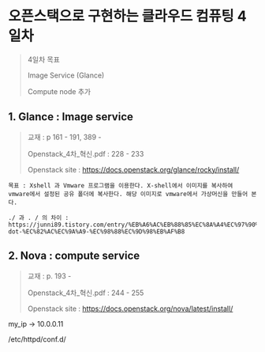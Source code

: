 # 오픈스택으로 구현하는 클라우드 컴퓨팅 4일차

>4일차 목표
>
>Image Service (Glance)
>
>Compute node 추가



## 1. Glance : Image service

>교재 : p 161 - 191, 389 -
>
>Openstack_4차_혁신.pdf : 228 - 233
>
>Openstack site : https://docs.openstack.org/glance/rocky/install/



``` 
목표 : Xshell 과 Vmware 프로그램을 이용한다. X-shell에서 이미지를 복사하여 vmware에서 설정된 공유 폴더에 복사한다. 해당 이미지로 vmware에서 가상머신을 만들어 본다.
```





```
./ 과 . / 의 차이 :     https://junni89.tistory.com/entry/%EB%A6%AC%EB%88%85%EC%8A%A4%EC%97%90%EC%84%9C-dot-%EC%82%AC%EC%9A%A9-%EC%98%88%EC%9D%98%EB%AF%B8
```





## 2. Nova : compute service

>교재 : p. 193 -
>
>Openstack_4차_혁신.pdf :  244 - 255
>
>Openstack site : https://docs.openstack.org/nova/latest/install/

my_ip -> 10.0.0.11

/etc/httpd/conf.d/